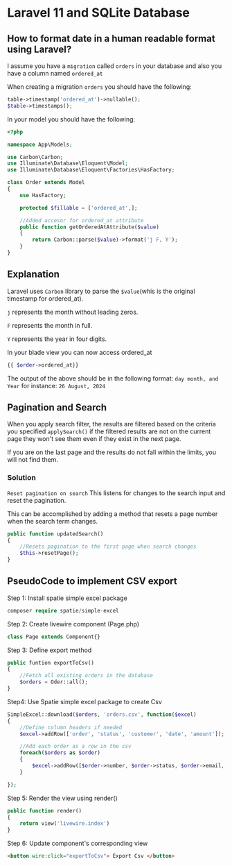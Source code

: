 # Laravel 11 and SQLite Database

## How to format date in a human readable format using Laravel?

I assume you have a `migration` called `orders` in your database and also you have a column named `ordered_at`

When creating a migration `orders` you should have the following:

```php
table->timestamp('ordered_at')->nullable();
$table->timestamps();
```
In your model you should have the following:

```php
<?php

namespace App\Models;

use Carbon\Carbon;
use Illuminate\Database\Eloquent\Model;
use Illuminate\Database\Eloquent\Factories\HasFactory;

class Order extends Model
{
    use HasFactory;

    protected $fillable = ['ordered_at',];

    //Added accesor for ordered_at attribute
    public function getOrderedAtAttribute($value)
    {
        return Carbon::parse($value)->format('j F, Y');
    } 
}
```
## Explanation
Laravel uses `Carbon` library to parse the `$value`(whis is the original timestamp for ordered_at).

`j` represents the month without leading zeros.

`F` represents the month in full.

`Y` represents the year in four digits.

In your blade view you can now access ordered_at

```php
{{ $order->ordered_at}}
```
The output of the above should be in the following format:
`day month, and Year` for instance: `26 August, 2024`


## Pagination and Search
When you apply search filter, the results are filtered based on the criteria you specified
`applySearch()` if the filtered results are not on the current page they won't see them even
if they exist in the next page.

If you are on the last page and the results do not fall within the limits, you will not find them.

### Solution
`Reset pagination on search` This listens for changes to the search input and reset the pagination.

This can be accomplished by adding a method that resets a page number when the search term changes.

```php
public function updatedSearch()
{
    //Resets pagination to the first page when search changes
    $this->resetPage();
}
```

## PseudoCode to implement CSV export
Step 1: Install spatie simple excel package

```php
composer require spatie/simple-excel
```
Step 2: Create livewire component (Page.php)
```php
class Page extends Component{}
```
Step 3: Define export method
```php
public funtion exportToCsv()
{
    //Fetch all existing orders in the database
    $orders = Oder::all();
}
```
Step4: Use Spatie simple excel package to create Csv

```php
SimpleExcel::download($orders, 'orders.csv', function($excel)
{
    //Define column headers if needed
    $excel->addRow(['order', 'status', 'customer', 'date', 'amount']);

    //Add each order as a row in the csv
    foreach($orders as $order)
    {
        $excel->addRow([$order->number, $order->status, $order->email, $order->ordered_at, $order->amount])
    }

});
```

Step 5: Render the view using render()
```php
public function render()
{
    return view('livewire.index')
}
```

Step 6: Update component's corresponding view

```html
<button wire:click="exportToCsv"> Export Csv </button>
```
